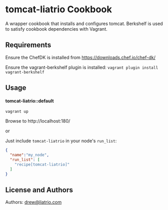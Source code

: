 tomcat-liatrio Cookbook
========================
A wrapper cookbook that installs and configures tomcat. Berkshelf is used to satisfy cookbook dependencies with Vagrant.

Requirements
------------
Ensure the ChefDK is installed from https://downloads.chef.io/chef-dk/

Ensure the vagrant-berkshelf plugin is installed: `vagrant plugin install vagrant-berkshelf`

Usage
-----
#### tomcat-liatrio::default
`vagrant up`

Browse to http://localhost:180/

or

Just include `tomcat-liatrio` in your node's `run_list`:

```json
{
  "name":"my_node",
  "run_list": [
    "recipe[tomcat-liatrio]"
  ]
}
```

License and Authors
-------------------
Authors: drew@liatrio.com
